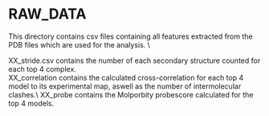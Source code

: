 # RAW_DATA #
This directory contains csv files containing all features extracted from the PDB files which are used for the analysis. \ 

XX_stride.csv contains the number of each secondary structure counted for each top 4 complex. \
XX_correlation contains the calculated cross-correlation for each top 4 model to its experimental map, aswell as the number of intermolecular clashes.\ 
XX_probe contains the Molporbity probescore calculated for the top 4 models.
